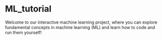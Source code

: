 # ML_tutorial
Welcome to our interactive machine learning project, where you can explore fundamental concepts in machine learning (ML) and learn how to code and run them yourself!
